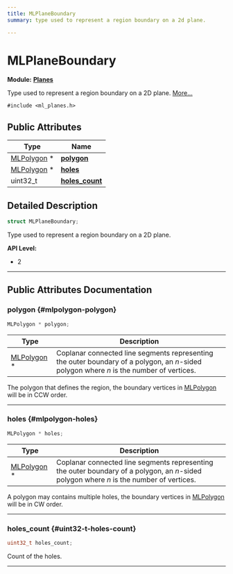 ```yaml
---
title: MLPlaneBoundary
summary: type used to represent a region boundary on a 2d plane. 

---
```


# MLPlaneBoundary

**Module:** **[Planes](/versioned_docs/version-14-Jun-2023/api-ref/api/Modules/group___planes/group___planes.md)**



Type used to represent a region boundary on a 2D plane.  [More...](#detailed-description)


`#include <ml_planes.h>`

## Public Attributes

| Type           | Name           |
| -------------- | -------------- |
| [MLPolygon](/versioned_docs/version-14-Jun-2023/api-ref/api/Modules/group___planes/struct_m_l_polygon.md) * | **[polygon](/versioned_docs/version-14-Jun-2023/api-ref/api/Modules/group___planes/struct_m_l_plane_boundary.md#mlpolygon-polygon)**  |
| [MLPolygon](/versioned_docs/version-14-Jun-2023/api-ref/api/Modules/group___planes/struct_m_l_polygon.md) * | **[holes](/versioned_docs/version-14-Jun-2023/api-ref/api/Modules/group___planes/struct_m_l_plane_boundary.md#mlpolygon-holes)**  |
| uint32_t | **[holes_count](/versioned_docs/version-14-Jun-2023/api-ref/api/Modules/group___planes/struct_m_l_plane_boundary.md#uint32-t-holes-count)**  |

## Detailed Description

```cpp
struct MLPlaneBoundary;
```

Type used to represent a region boundary on a 2D plane. 




**API Level:**
  * 2




-----------
## Public Attributes Documentation

### polygon {#mlpolygon-polygon}

```cpp
MLPolygon * polygon;
```



| Type | Description |
|--|--|
| [MLPolygon](/versioned_docs/version-14-Jun-2023/api-ref/api/Modules/group___planes/struct_m_l_polygon.md) * | Coplanar connected line segments representing the outer boundary of a polygon, an _n_-sided polygon where _n_ is the number of vertices.  |


The polygon that defines the region, the boundary vertices in [MLPolygon](/versioned_docs/version-14-Jun-2023/api-ref/api/Modules/group___planes/struct_m_l_polygon.md) will be in CCW order. 





-----------

### holes {#mlpolygon-holes}

```cpp
MLPolygon * holes;
```



| Type | Description |
|--|--|
| [MLPolygon](/versioned_docs/version-14-Jun-2023/api-ref/api/Modules/group___planes/struct_m_l_polygon.md) * | Coplanar connected line segments representing the outer boundary of a polygon, an _n_-sided polygon where _n_ is the number of vertices.  |


A polygon may contains multiple holes, the boundary vertices in [MLPolygon](/versioned_docs/version-14-Jun-2023/api-ref/api/Modules/group___planes/struct_m_l_polygon.md) will be in CW order. 





-----------

### holes_count {#uint32-t-holes-count}

```cpp
uint32_t holes_count;
```


Count of the holes. 





-----------

